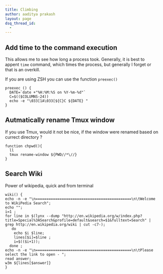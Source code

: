 ```yaml
---
title: Climbing
author: aaditya prakash
layout: page
dsq_thread_id:
  - 
---
```


## Add time to the command execution
 
This allows me to see how long a process took. Generally, it is best to appent `time` command, which times the process, but generally I forget or that is an overkill.

If you are using ZSH you can use the function `preexec()`

    preexec () {
      DATE=`date +"%H:%M:%S on %Y-%m-%d"`
      C=$(($COLUMNS-24))
      echo -e "\033[1A\033[${C}C ${DATE} "
    }

## Autmatically rename Tmux window

If you use Tmux, would it not be nice, if the window were renamed based on currect directory ?

    function chpwd(){
      ll
      tmux rename-window ${PWD//*\//}
    }


## Search Wiki

Power of wikipedia, quick and from terminal


    wiki() {
    echo -n -e "\n============================================\n\tWelcome to WikiPedia Search"; 
    echo ""; 
    i=1 ; 
    for line in $(lynx --dump "http://en.wikipedia.org/w/index.php?title=Special%3ASearch&profile=default&search=$1&fulltext=Search" | grep http://en.wikipedia.org/wiki | cut -c7-); 
       do 
        echo $i $line; 
        lines[$i]=$line ;  
        i=$(($i+1)); 
      done ; 
    echo -n -e "\n============================================\n\tPlease select the link to open - "; 
    read answer; 
    w3m ${lines[$answer]}
    }

